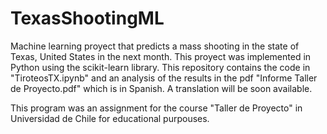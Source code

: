 # TexasShootingML


Machine learning proyect that predicts a mass shooting in the state of Texas, United States in the next month. This proyect was implemented in Python using the scikit-learn library.
This repository contains the code in "TiroteosTX.ipynb" and an analysis of the results in the pdf "Informe Taller de Proyecto.pdf" which is in Spanish. A translation will be soon available.

This program was an assignment for the course "Taller de Proyecto" in Universidad de Chile for educational purpouses.







